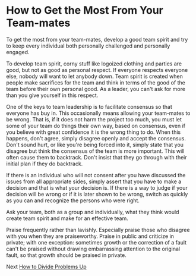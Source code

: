 # How to Get the Most From Your Team-mates

To get the most from your team-mates, develop a good team spirit and try to keep every individual both personally challenged and personally engaged.

To develop team spirit, corny stuff like logoized clothing and parties are good, but not as good as personal respect. If everyone respects everyone else, nobody will want to let anybody down. Team spirit is created when people make sacrifices for the team and think in terms of the good of the team before their own personal good. As a leader, you can't ask for more than you give yourself in this respect.

One of the keys to team leadership is to facilitate consensus so that everyone has buy in. This occasionally means allowing your team-mates to be wrong. That is, if it does not harm the project too much, you must let some of your team do things their own way, based on consensus, even if you believe with great confidence it is the wrong thing to do. When this happens, don't agree, simply disagree openly and accept the consensus. Don't sound hurt, or like you're being forced into it, simply state that you disagree but think the consensus of the team is more important. This will often cause them to backtrack. Don't insist that they go through with their initial plan if they do backtrack.

If there is an individual who will not consent after you have discussed the issues from all appropriate sides, simply assert that you have to make a decision and that is what your decision is. If there is a way to judge if your decision will be wrong or if it is later shown to be wrong, switch as quickly as you can and recognize the persons who were right.

Ask your team, both as a group and individually, what they think would create team spirit and make for an effective team.

Praise frequently rather than lavishly. Especially praise those who disagree with you when they are praiseworthy. Praise in public and criticize in private; with one exception: sometimes growth or the correction of a fault can't be praised without drawing embarrassing attention to the original fault, so that growth should be praised in private.

Next [How to Divide Problems Up](04-How-to-Divide-Problems-Up.md)